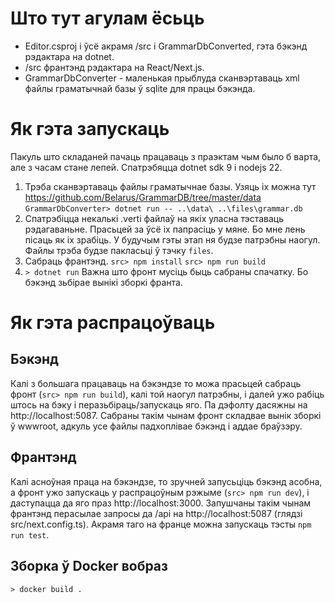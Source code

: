 
# Што тут агулам ёсьць
- Editor.csproj і ўсё акрамя /src і GrammarDbConverted, гэта бэкэнд рэдактара на dotnet.
- /src франтэнд рэдактара на React/Next.js.
- GrammarDbConverter - маленькая прыблуда сканвэртаваць xml файлы граматычнай базы ў sqlite для працы бэкэнда.

# Як гэта запускаць
Пакуль што складаней пачаць працаваць з праэктам чым было б варта, але з часам стане лепей.
Спатрэбяцца dotnet sdk 9 і nodejs 22.
1. Трэба сканвэртаваць файлы граматычнае базы.
   Узяць іх можна тут https://github.com/Belarus/GrammarDB/tree/master/data
   `GrammarDbConverter> dotnet run -- ..\data\ ..\files\grammar.db`
2. Спатрэбіцца некалькі .verti файлаў на якіх уласна тэставаць рэдагаваньне. Прасьцей за ўсё іх папрасіць у мяне. Бо мне лень пісаць як іх зрабіць. У будучым гэты этап ня будзе патрэбны наогул. Файлы трэба будзе пакласьці ў тэчку `files`.
3. Сабраць франтэнд.
   `src> npm install`
   `src> npm run build`
4. `> dotnet run`
   Важна што фронт мусіць быць сабраны спачатку. Бо бэкэнд зьбірае вынікі зборкі франта.

# Як гэта распрацоўваць
## Бэкэнд
Калі з большага працаваць на бэкэндзе то можа прасьцей сабраць фронт (`src> npm run build`), калі той наогул патрэбны, і далей ужо рабіць штось на бэку і перазьбіраць/запускаць яго. Па дэфолту дасяжны на http://localhost:5087.
Сабраны такім чынам фронт складвае вынік зборкі ў wwwroot, адкуль усе файлы падхоплівае бэкэнд і аддае браўзэру.

## Франтэнд
Калі асноўная праца на бэкэндзе, то зручней запусьціць бэкэнд асобна, а фронт ужо запускаць у распрацоўным рэжыме (`src> npm run dev`), і даступацца да яго праз http://localhost:3000.
Запушчаны такім чынам франтэнд перасылае запросы да /api на http://localhost:5087 (глядзі src/next.config.ts).
Акрамя таго на франце можна запускаць тэсты `npm run test`.


## Зборка ў Docker вобраз
`> docker build .`
